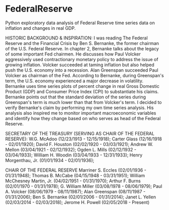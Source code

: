 # FederalReserve
Python exploratory data analysis of Federal Reserve time series data on inflation and changes in real GDP.

HISTORIC BACKGROUND & INSPIRATION:
I was reading The Federal Reserve and the Financial Crisis by Ben S. Bernanke, the former chairman of the U.S. Federal Reserve. In chapter 2, Bernanke talks about the legacy of some important Fed chairmen. He discusses how Paul Volcker aggressively used contractionary monetary policy to address the issue of growing inflation. Volcker succeeded at taming inflation but also helped push the U.S. economy into a recession. Alan Greenspan succeeded Paul Volcker as chairman of the Fed. According to Bernanke, during Greenspan's term, the U.S. economy experienced a major decrease in volatility. Bernanke uses time series plots of percent change in real Gross Domestic Product (GDP) and Consumer Price Index (CPI) to substantiate his claims. Bernanke points out that the standard deviation of the series during Greenspan's term is much lower than that from Volcker's term. I decided to verify Bernanke's claim by performing my own time series analysis. His analysis also inspired me to monitor important macroeconomic variables and identify how they change based on who serves as head of the Federal Reserve.

SECRETARY OF THE TREASURY (SERVING AS CHAIR OF THE FEDERAL RESERVE):
W.G. McAdoo (12/23/1913 - 12/15/1918);
Carter Glass (12/16/1918 - 02/01/1920);
David F. Houston (02/02/1920 - 03/03/1921);
Andrew W. Mellon (03/04/1921 - 02/12/1932);
Ogden L. Mills (02/12/1932 - 03/04/1933);
William H. Woodin (03/04/1933 - 12/31/1933);
Henry Morgenthau, Jr. (01/01/1934 - 02/01/1936);

CHAIR OF THE FEDERAL RESERVE
Marriner S. Eccles (02/01/1936 - 01/31/1948);
Thomas B. McCabe (04/15/1948 - 03/31/1951);
William McChesney Martin, Jr. (04/02/1951 - 01/31/1970);
Arthur F. Burns (02/01/1970 - 01/31/1978);
G. William Miller (03/08/1978 - 08/06/1979);
Paul A. Volcker (08/06/1979 - 08/11/1987);
Alan Greenspan (08/11/1987 - 01/31/2006);
Ben S. Bernanke (02/01/2006 - 01/31/2014);
Janet L. Yellen (02/03/2014 - 02/03/2018);
Jerome H. Powell (02/05/2018 - Present)
